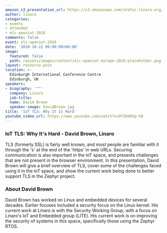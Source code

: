 ```yaml
---
amazon_s3_presentation_url: https://s3.amazonaws.com/static-linaro-org/event-resources/elc-openiot-2018/elc-openiot-2018-iot-tls-why-it-is-hard.pdf
author: linaro
categories:
- events
- attended
- elc-openiot-2018
comments: false
event: elc-openiot-2018
date: '2018-10-22 09:00:00+00:00'
image:
  featured: false
  path: /assets/images/content/elc-openiot-europe-2018-placeholder.png
layout: resource-post
location: >-
  Edinburgh International Conference Centre
  Edinburgh, UK
speakers:
- biography: '""'
  company: Linaro
  job-title:
  name: David Brown
  speaker-image: DavidBrown.jpg
title: 'IoT TLS: Why It Is Hard'
youtube_video_url: https://www.youtube.com/watch?v=Of3DdOVg-h8
---
```

### IoT TLS: Why It's Hard - David Brown, Linaro

TLS (formerly SSL) is fairly well known, and most people are familiar with it through the 's' at the end of the 'https' in web URLs. Securing communication is also important in the IoT space, and presents challenges that are not present in the browser environment. In this presentation, David Brown will give a brief overview of TLS, cover some of the challenges faced using it in the IoT space, and show the current work being done to better support TLS in the Zephyr project.

### About David Brown
David Brown has worked on Linux and embedded devices for several decades. Earlier focuses included a security focus on the Linux kernel. His current work at Linaro is with the Security Working Group, with a focus on Linaro's IoT and Embedded group (LITE). His current work is on improving the security of systems in this space, specifically those using the Zephyr RTOS.

